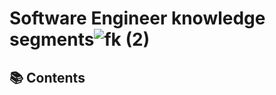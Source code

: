 # Software Engineer knowledge segments![fk (2)](https://github.com/dmt-100/Software-Engineer/assets/117279018/c81c4975-50d7-41f1-8da1-26c772788531)

## 📚 Contents


